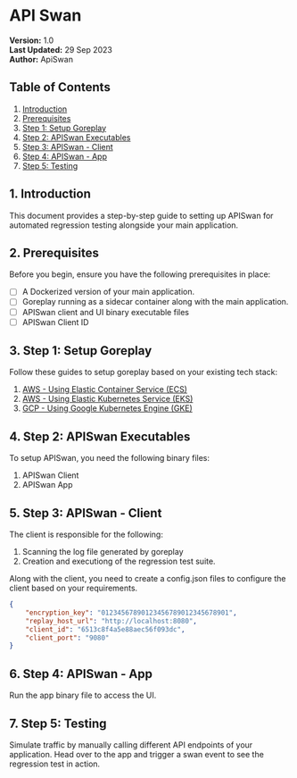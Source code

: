 # API Swan

**Version:** 1.0  
**Last Updated:** 29 Sep 2023  
**Author:** ApiSwan

## Table of Contents

1. [Introduction](#introduction)
2. [Prerequisites](#prerequisites)
3. [Step 1: Setup Goreplay](#step-1-enable-google-kubernetes-engine-gke)
4. [Step 2: APISwan Executables](#step-2-create-a-gke-cluster)
5. [Step 3: APISwan - Client](#step-3-containerize-your-main-application)
6. [Step 4: APISwan - App](#step-4-create-kubernetes-deployment)
7. [Step 5: Testing](#step-5-configure-goreplay)

## 1. Introduction

This document provides a step-by-step guide to setting up APISwan for automated regression testing alongside your main application.

## 2. Prerequisites

Before you begin, ensure you have the following prerequisites in place:

- [ ] A Dockerized version of your main application.
- [ ] Goreplay running as a sidecar container along with the main application.
- [ ] APISwan client and UI binary executable files
- [ ] APISwan Client ID

## 3. Step 1: Setup Goreplay
Follow these guides to setup goreplay based on your existing tech stack:
1. [AWS - Using Elastic Container Service (ECS)](#introduction)
2. [AWS - Using Elastic Kubernetes Service (EKS)](#prerequisites)
3. [GCP - Using Google Kubernetes Engine (GKE)](#step-1-enable-google-kubernetes-engine-gke)

## 4. Step 2: APISwan Executables
To setup APISwan, you need the following binary files:
1. APISwan Client
2. APISwan App

## 5. Step 3: APISwan - Client
The client is responsible for the following:
1. Scanning the log file generated by goreplay
2. Creation and executiong of the regression test suite.

Along with the client, you need to create a config.json files to configure the client based on your requirements.
```json
{
    "encryption_key": "01234567890123456789012345678901",
    "replay_host_url": "http://localhost:8080",
    "client_id": "6513c8f4a5e88aec56f093dc",
    "client_port": "9080"
}
```

## 6. Step 4: APISwan - App
Run the app binary file to access the UI.


## 7. Step 5: Testing

Simulate traffic by manually calling different API endpoints of your application. Head over to the app and trigger a swan event to see the regression test in action.
